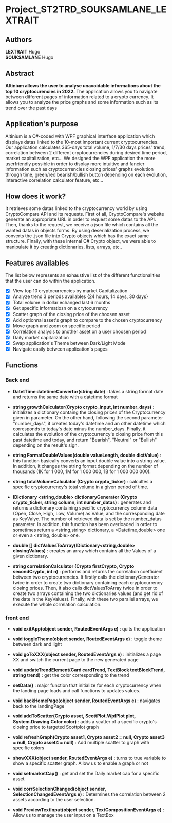 # Project_ST2TRD_SOUKSAMLANE_LEXTRAIT
 
 
## Authors 
**LEXTRAIT** Hugo  
**SOUKSAMLANE** Hugo

## Abstract

**Altinium allows the user to analyse unavoidable informations about the top 10 cryptocurencies in 2022.** The application allows you to navigate between different pages of information related to a crypto currency. It allows you to analyze the price graphs and some information such as its trend over the past days

## Application's purpose

Altinium is a C#-coded with WPF graphical interface application which displays datas linked to the 10-most important current cryptocurrencies.
Our application calculates 365-days total volume, 1/7/30 days prices' trend, correlation between 2 different cryptocurrencies during desired time period, market capitalization, etc...
We designed the WPF application the more userfriendly possible in order to display more intuitive and fancier information such as cryptocurrencies closing prices' graphs evolution through time, green/red bearish/bullish button depending on each evolution, interactive correlation calculator feature, etc...

## How does it work?
It retrieves some datas linked to the cryptocurrency world by using CryptoCompare API and its requests.
First of all, CryptoCompare's website generate an appropriate URL in order to request some datas to the API.
Then, thanks to the request, we receive a json file which contains all the wanted datas in objects forms.
By using deserialization process, we converts the .json file into Crypto objects which has the exact same structure.
Finally, with these internal C# Crypto object, we were able to manipulate it by creating dictionaries, lists, arrays, etc..

## Features availables
The list below represents an exhaustive list of the different functionalities that the user can do within the application.

- [x] View top 10 cryptocurrencies by market Capitalization
- [x] Analyze trend 3 periods availables {24 hours, 14 days, 30 days}
- [x] Total volume in dollar echanged last 6 months
- [x] Get specific informatiosn on a crytocurrency
- [x] Scatter graph of the closing price of the choosen asset
- [x] Add optionnal asset's graph to compare to the chosen cryptocurrency
- [x] Move graph and zoom on specific period
- [x] Correlation analysis to another asset on a user choosen period
- [x] Daily market capitalization
- [x] Swap application's Theme between Dark/Light Mode
- [x] Navigate easily between application's pages 

## Functions 

### Back end  

- **DatetTime datetimeConvertor(string date)** : takes a string format date and returns the same date with a datetime format  

- **string growthCalculator(Crypto crypto_input, int number_days)** : initializes a dictionary containg the closing prices of the Cryptocurrency given in parameter. On the other hand, following the second parameter "number_days", it creates today's datetime and an other datetime which corresponds to today's date minus the number_days. Finally, it calculates the evolution of the cryptocurrency's closing price from this past datetime and today, and return "Bearish", "Neutral" or "Bullish" depending on the result's sign.  

- **string FormatDoubleValues(double valueLength, double dictValue)** : this function basically converts an input double value into a string value. In addition, it changes the string format depending on the number of thousands (1K for 1 000, 1M for 1 000 000, 1B for 1 000 000 000).  

- **string totalVolumeCalculator (Crypto crypto_ticker)** : calcultes a specific cryptocurrency's total volume in a given period of time.  

- **IDictionary <string,double> dictionaryGenerator (Crypto crypto_ticker, string column, int number_datas)** : generates and returns a dictionary containing specific cryptocurrency column data (Open, Close, High, Low, Volume) as Value, and the corresponding date as KeyValye. The number of retrieved data is set by the number_datas parameter. In addition, this function has been overloaded in order to sometimes return a <string,string> dictionary, a <Datetime,double> one or even a <string, double> one.  

- **double [] dictValuesToArray(IDictionary<string,double> closingValues)** : creates an array which contains all the Values of a given dictionary.  

- **string correlationCalculator (Crypto firstCrypto, Crypto secondCrypto, int n)** : performs and returns the correlation coefficient between two cryptocurrencies. It firstly calls the dictionaryGenerator twice in order to create two dictionary containing each cryptocurrency closing prices. Then, it also calls dictValuesToArray twice in order to create two arrays containing the two dictionaries values (and get rid of the date in the KeyValues). Finally, with these two parallel arrays, we execute the whole correlation calculation.     

### front end 
- **void exitApp(object sender, RoutedEventArgs e)** : quits the application  

- **void toggleTheme(object sender, RoutedEventArgs e)** : toggle theme between dark and light  

- **void goToXXX(object sender, RoutedEventArgs e)** : initializes a page XX and switch the current page to the new generated page  

- **void updateTrendElement(Card cardTrend, TextBlock textBlockTrend, string trend)** : get the color corresponding to the trend  

- **setData()** : major function that initialize for each cryptocurrency when the landing page loads and call functions to updates values.  

- **void backHomePage(object sender, RoutedEventArgs e)** : navigates back to the landingPage
- **void addToScatter(Crypto asset, ScottPlot.WpfPlot plot, System.Drawing.Color color)** : adds a scatter of a specific crypto's closing price to targeted Scottplot graph  

- **void refreshGraph(Crypto asset1, Crypto asset2 = null, Crypto asset3 = null, Crypto asset4 = null)** : Add multiple scatter to graph with specific colors

- **showXXX(object sender, RoutedEventArgs e)** : turns to true variable to show a specific scatter graph. Allow us to enable a graph or not  

- **void setmarketCap()** : get and set the Daily market cap for a specific asset  

- **void corrSelectionChanged(object sender, SelectionChangedEventArgs e)** : Determines the correlation between 2 assets according to the user selection.  

- **void PreviewTextInput(object sender, TextCompositionEventArgs e)** : Allow us to manage the user input on a TextBox
